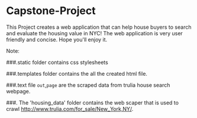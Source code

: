# Capstone-Project


This Project creates a web application that can help house buyers to search and evaluate the housing value in NYC! The web application is very user friendly and concise. Hope you'll enjoy it.  


Note: 

###.static folder contains css stylesheets

###.templates folder contains the all the created html file.

###.text file `out`,`page` are the scraped data from trulia house search webpage.

###. The 'housing_data' folder contains the web scaper that is used to crawl  http://www.trulia.com/for_sale/New_York,NY/. 
 
